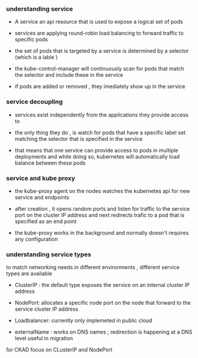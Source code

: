 ### understanding service



- A service an api resource that  is used to expose a logical set of pods 

- services are applying round-robin load balancing to forward traffic to specific pods 

- the set of pods that is targeted by a service is determined by a selector (which is a lable )

- the kube-control-manager will continuously scan for pods that match the selector and include these in the service 

- if pods are added or removed , they imediately show up in the service 

### service decoupling

- services exist independently from the applications they provide access to 

- the only thing they do , is watch for pods that have a specific label set matching the selector that is specified in the service 

- that means that one service can provide access to pods in multiple deployments and while doing so, kubernetes will automatically load balance between these pods

### service and kube proxy

- the kube-proxy agent on the nodes watches the kubernetes api for new service and endpoints 

- after creation , it opens random ports and listen for traffic to the service port on the cluster IP address and next redirects trafic to a pod that is specified as an end point

- the kube-proxy works in the background and normally doesn't requires any configuration



### understanding service types

to match networking needs in different environments , different service types are available 

- ClusterIP : the default type exposes the service on an internal cluster IP address 

- NodePort: allocates a specific node port on the node that forward to the service cluster IP address 

- Loadbalancer: currently only implemeted in public cloud 

- externalName : works on DNS names ; redirection is happening at a DNS level useful in migration 

for CKAD focus on CLusterIP and NodePort
